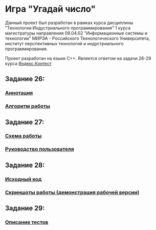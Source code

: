 # Игра "Угадай число"

Данный проект был разработан в рамках курса дисциплины "Технологии Индустриального программирования" 1 курса магистратуры направления 09.04.02 "Информационные системы и технологии" МИРЭА - Российского Технологического Университета, институт перспективных технологий и индустриального программирования.

Проект разработан на языке C++. Является ответом на задачи 26-29 курса [Яндекс.Контест](https://contest.yandex.ru/contest/40474)

## Задание 26:

### [Аннотация](docs/ANNOTATION.md)

### [Алгоритм работы](docs/ALGORITHM.md)

## Задание 27:

### [Схема работы](docs/WORK_SCHEME.md)

### [Руководство пользователя](docs/MANUAL.md)

## Задание 28:

### [Исходный код](GuessTheNumber/)

### [Скриншоты работы (демонстрация рабочей версии)](docs/SCREENSHOTS.md)

## Задание 29:

### [Описание тестов](docs/TESTS.md)
